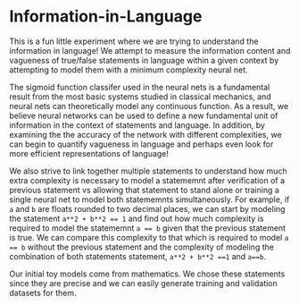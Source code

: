 # Information-in-Language
This is a fun little experiment where we are trying to understand the information in language! We attempt to measure the information content and vagueness of true/false statements in language within a given context by attempting to model them with a minimum complexity neural net.

The sigmoid function classifer used in the neural nets is a fundamental result from the most basic systems studied in classical mechanics, and neural nets can theoretically model any continuous function. As a result, we believe neural networks can be used to define a new fundamental unit of information in the context of statements and language. In addition, by examining the the accuracy of the network with different complexities, we can begin to quantify vagueness in language and perhaps even look for more efficient representations of language!

We also strive to link together multiple statements to understand how much extra complexity is necessary to model a statememnt after verification of a previous statement vs allowing that statement to stand alone or training a single neural net to model both statememnts simultaneously. For example, if `a` and `b` are floats rounded to two decimal places, we can start by modeling the statement `a**2 + b**2 == 1` and find out how much complexity is required to model the statememnt `a == b` given that the previous statement is true. We can compare this complexity to that which is required to model `a == b` without the previous statement and the complexity of modeling the combination of both statements statement, `a**2 + b**2 ==1` and `a==b`. 

Our initial toy models come from mathematics. We chose these statements since they are precise and we can easily generate training and validation datasets for them. 
